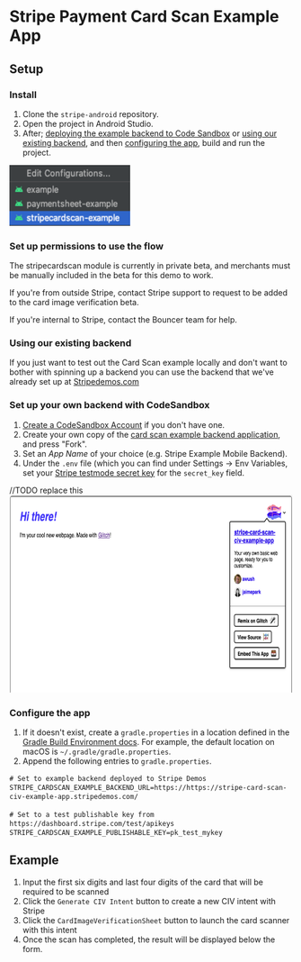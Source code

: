 # Stripe Payment Card Scan Example App

## Setup

### Install
1. Clone the `stripe-android` repository.
2. Open the project in Android Studio.
3. After; [deploying the example backend to Code Sandbox](#set-up-your-own-backend-with-codesandbox) or [using our existing backend](#using-our-existing-backend), and then [configuring the app](#configure-the-app), build and run the project.

<img width="215" height="108" src="https://raw.githubusercontent.com/stripe/stripe-android/master/stripecardscan-example/images/run_project.png" />

### Set up permissions to use the flow
The stripecardscan module is currently in private beta, and merchants must be manually included in the beta for this demo to work.

If you're from outside Stripe, contact Stripe support to request to be added to the card image verification beta.

If you're internal to Stripe, contact the Bouncer team for help.

### Using our existing backend
If you just want to test out the Card Scan example locally and don't want to bother with spinning up a backend you can use the backend that we've already set up at [Stripedemos.com](https://https://stripe-card-scan-civ-example-app.stripedemos.com/)

### Set up your own backend with CodeSandbox
1. [Create a CodeSandbox Account](https://codesandbox.io/signin) if you don't have one.
2. Create your own copy of the [card scan example backend application](https://codesandbox.io/p/devbox/stripe-card-scan-civ-example-app-d7sjq9/),
   and press "Fork". 
3. Set an _App Name_ of your choice (e.g. Stripe Example Mobile Backend).
4. Under the `.env` file (which you can find under Settings -> Env Variables, set your [Stripe testmode secret key](https://dashboard.stripe.com/test/apikeys)
   for the `secret_key` field.

//TODO replace this
<img width="700" height="351" src="https://raw.githubusercontent.com/stripe/stripe-android/master/stripecardscan-example/images/glitch_remix_project.png" />

### Configure the app
1. If it doesn't exist, create a `gradle.properties` in a location defined in the
   [Gradle Build Environment docs](https://docs.gradle.org/current/userguide/build_environment.html#sec:gradle_configuration_properties).
   For example, the default location on macOS is `~/.gradle/gradle.properties`.
2. Append the following entries to `gradle.properties`.

```
# Set to example backend deployed to Stripe Demos
STRIPE_CARDSCAN_EXAMPLE_BACKEND_URL=https://https://stripe-card-scan-civ-example-app.stripedemos.com/

# Set to a test publishable key from https://dashboard.stripe.com/test/apikeys
STRIPE_CARDSCAN_EXAMPLE_PUBLISHABLE_KEY=pk_test_mykey
```

## Example
1. Input the first six digits and last four digits of the card that will be required to be scanned
2. Click the `Generate CIV Intent` button to create a new CIV intent with Stripe
3. Click the `CardImageVerificationSheet` button to launch the card scanner with this intent
4. Once the scan has completed, the result will be displayed below the form.
